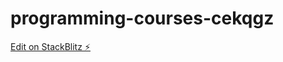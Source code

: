# programming-courses-cekqgz

[Edit on StackBlitz ⚡️](https://stackblitz.com/edit/programming-courses-cekqgz)